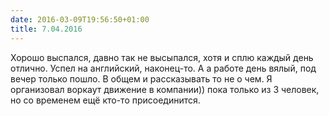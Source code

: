 ```yaml
---
date: 2016-03-09T19:56:50+01:00
title: 7.04.2016
---
```

Хорошо выспался, давно так не высыпался, хотя и сплю каждый день отлично. Успел на английский, наконец-то. А а работе день вялый, под вечер только пошло. В общем и рассказывать то не о чем. Я организовал воркаут движение в компании)) пока только из 3 человек, но со временем ещё кто-то присоединится.